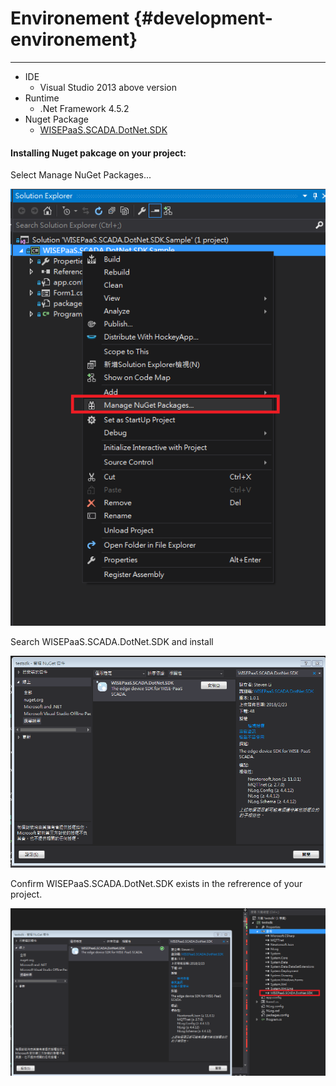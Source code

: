 # Environement {#development-environement}

---

* IDE
  * Visual Studio 2013 above version
* Runtime
  * .Net Framework 4.5.2
* Nuget Package
  * [WISEPaaS.SCADA.DotNet.SDK](https://www.nuget.org/packages/WISEPaaS.SCADA.DotNet.SDK)

#### 

#### Installing Nuget pakcage on your project:

Select Manage NuGet Packages...

![](/assets/Nuget1.png)



Search WISEPaaS.SCADA.DotNet.SDK and install

![](/assets/nuget2.PNG)

Confirm WISEPaaS.SCADA.DotNet.SDK exists in the refrerence of your project.

![](/assets/nuget3.png)

